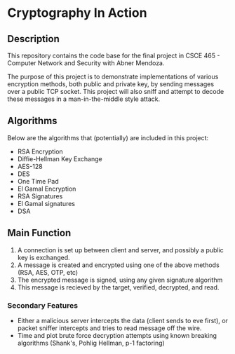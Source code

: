# Cryptography In Action

## Description
This repository contains the code base for the final project in CSCE 465 - Computer Network and Security with Abner Mendoza.

The purpose of this project is to demonstrate implementations of various encryption methods, both public and private key, by sending messages over a public TCP socket. This project will also sniff and attempt to decode these messages in a man-in-the-middle style attack.

## Algorithms
Below are the algorithms that (potentially) are included in this project:

* RSA Encryption
* Diffie-Hellman Key Exchange
* AES-128
* DES
* One Time Pad
* El Gamal Encryption
* RSA Signatures
* El Gamal signatures
* DSA

## Main Function
1. A connection is set up between client and server, and possibly a public key is exchanged.
2. A message is created and encrypted using one of the above methods (RSA, AES, OTP, etc)
3. The encrypted message is signed, using any given signature algorithm
4. This message is recieved by the target, verified, decrypted, and read.

### Secondary Features
* Either a malicious server intercepts the data (client sends to eve first), or packet sniffer intercepts and tries to read message off the wire.
* Time and plot brute force decryption attempts using known breaking algorithms (Shank's, Pohlig Hellman, p-1 factoring)
